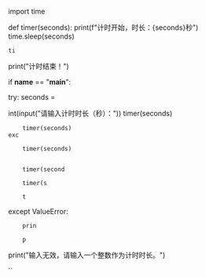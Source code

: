 import time

def timer(seconds):
    print(f"计时开始，时长：{seconds}秒")
    time.sleep(seconds)
    
    ti

   
print("计时结束！")

if __name__ == "__main__":
    
   
try:
        seconds = 
       
int(input("请输入计时时长（秒）："))
        timer(seconds)
    
        timer(seconds)
    exc

        timer(seconds)
  

        timer(second

        timer(s

        t

   
except ValueError:
        
        prin

        p

      

   
print("输入无效，请输入一个整数作为计时时长。")

``

